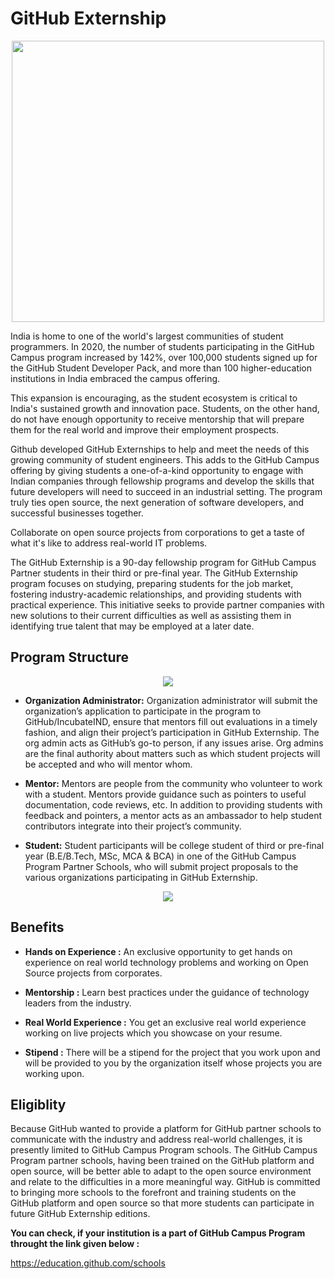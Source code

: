 # GitHub Externship

<p align="center">
  <img height = "450" width= "500" src="https://github.com/mayankkuthar/Reference-Images/blob/main/github-externship.png?raw=true"/>
</p>

India is home to one of the world's largest communities of student programmers. In 2020, the number of students participating in the GitHub Campus program increased by 142%,
over 100,000 students signed up for the GitHub Student Developer Pack, and more than 100 higher-education institutions in India embraced the campus offering.

This expansion is encouraging, as the student ecosystem is critical to India's sustained growth and innovation pace. Students, on the other hand, do not have enough opportunity
to receive mentorship that will prepare them for the real world and improve their employment prospects.

Github developed GitHub Externships to help and meet the needs of this growing community of student engineers. This adds to the GitHub Campus offering by giving students a 
one-of-a-kind opportunity to engage with Indian companies through fellowship programs and develop the skills that future developers will need to succeed in an industrial setting.
The program truly ties open source, the next generation of software developers, and successful businesses together.

Collaborate on open source projects from corporations to get a taste of what it's like to address real-world IT problems.

The GitHub Externship is a 90-day fellowship program for GitHub Campus Partner students in their third or pre-final year. The GitHub Externship program focuses on studying, 
preparing students for the job market, fostering industry-academic relationships, and providing students with practical experience. This initiative seeks to provide partner 
companies with new solutions to their current difficulties as well as assisting them in identifying true talent that may be employed at a later date.

## Program Structure

<p align="center">
  <img src="https://user-images.githubusercontent.com/39026182/136571130-d2e2cf82-0d0e-42b3-b25e-688524112805.PNG"/>
</p>

- **Organization Administrator:** Organization administrator will submit the organization’s application to participate in the program to GitHub/IncubateIND, ensure that mentors 
fill out evaluations in a timely fashion, and align their project’s participation in GitHub Externship. The org admin acts as GitHub’s go-to person, if any issues arise. 
Org admins are the final authority about matters such as which student projects will be accepted and who will mentor whom.

- **Mentor:** Mentors are people from the community who volunteer to work with a student. Mentors provide guidance such as pointers to useful documentation, code reviews, etc. 
In addition to providing students with feedback and pointers, a mentor acts as an ambassador to help student contributors integrate into their project’s community.

- **Student:** Student participants will be college student of third or pre-final year (B.E/B.Tech, MSc, MCA & BCA) in one of the GitHub Campus Program Partner Schools,
who will submit project proposals to the various organizations participating in GitHub Externship.

<p align="center">
  <img src="https://user-images.githubusercontent.com/39026182/136577397-67160602-8b87-4419-b99c-3966ff371b7c.PNG"/>
</p>


## Benefits
- **Hands on Experience :** An exclusive opportunity to get hands on experience on real world technology problems and working on Open Source projects from corporates.

- **Mentorship :** Learn best practices under the guidance of technology leaders from the industry.

- **Real World Experience :** You get an exclusive real world experience working on live projects which you showcase on your resume.

- **Stipend :** There will be a stipend for the project that you work upon and will be provided to you by the organization itself whose projects you are working upon.

## Eligiblity

Because GitHub wanted to provide a platform for GitHub partner schools to communicate with the industry and address real-world challenges, it is presently limited to GitHub Campus Program schools. 
The GitHub Campus Program partner schools, having been trained on the GitHub platform and open source, will be better able to adapt to the open source environment and relate to the difficulties
in a more meaningful way. GitHub is committed to bringing more schools to the forefront and training students on the GitHub platform and open source so that more students can
participate in future GitHub Externship editions.

**You can check, if your institution is a part of GitHub Campus Program throught the link given below :**

https://education.github.com/schools
